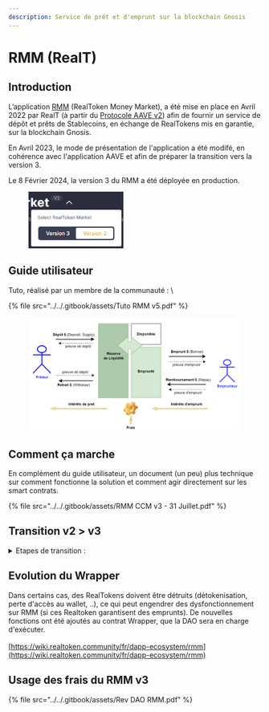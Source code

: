 ```yaml
---
description: Service de prêt et d'emprunt sur la blockchain Gnosis
---
```


# RMM (RealT)

## Introduction

L’application [RMM](https://rmm.realtoken.network/markets) (RealToken Money Market), a été mise en place en Avril 2022 par RealT (à partir du [Protocole AAVE v2](rmm-v2-avril-2022.md)) afin de fournir un service de dépôt et prêts de Stablecoins, en échange de RealTokens mis en garantie, sur la blockchain Gnosis.

En Avril 2023, le mode de présentation de l'application a été modifé, en cohérence avec l'application AAVE et afin de préparer la transition vers la version 3.

Le 8 Février 2024, la version 3 du RMM a été déployée en production.

<figure><img src="../../.gitbook/assets/image (1) (1) (1) (1) (1) (1) (1) (1) (1) (1) (1) (1) (1) (1) (1) (1) (1) (1) (1) (1) (1) (1) (1) (1) (1) (1) (1) (1) (1).png" alt="" width="189"><figcaption></figcaption></figure>

## Guide utilisateur

Tuto, réalisé par un membre de la communauté : \


{% file src="../../.gitbook/assets/Tuto RMM v5.pdf" %}

<figure><img src="../../.gitbook/assets/image (1) (1) (1) (1) (1) (1) (1) (1) (1) (1) (1) (1) (1) (1) (1) (1) (1) (1) (1).png" alt="" width="563"><figcaption></figcaption></figure>

## Comment ça marche

En complément du guide utilisateur, un document (un peu) plus technique sur comment fonctionne la solution et comment agir directement sur les smart contrats.

{% file src="../../.gitbook/assets/RMM CCM v3 - 31 Juillet.pdf" %}

## Transition v2 > v3

<details>

<summary>Etapes de transition : </summary>

* La liste des Realtokens "collatéralisables" est, dans un premier temps, identique en v2 et v3 (pour ne pas augmenter la demande de liquidité). De nouveaux Realtokens collatéralisables seront ajoutés progressivement en v3 par la suite.
* L'usage du RMM v2 a été limité : il n'est plus possible de déposer, ni d'emprunter. Les retraits et remboursements demeurent eux actifs (afin de pouvoir quitter cette version),Les loyers, payés en armmWXDAI, le seront sur le RMM v3 et plus sur la v2,
* Les loyers déjà payables en armmXDAI, seront aussi payables en armmUSDC,
* Augmentation de la LTV des RealTokens sur le RMM v2 et envoi d'un mail par RealT,
* Le Facteur de Réserve, des WXDAI sur RMM v2, a été progressivement augmenté de 10% à 25, puis 50%, puis 75% !..afin de limiter le taux des dépôts de WXDAI sur RMM v2 (et favoriser la migration),
* 28 Février : Une première série de 16 nouvelles propriétés, a été ajoutée au RMM v3. La LTV des propriétés sur RMM v3 a été porté de 50 à 60%,&#x20;
* 6 Avril : 158 Propriétés sont collatéralisables (vs 54 à l'origine),
* 4 Mai : 290 Propriétés sont maintenant collatéralisables !\
  Le facteur de réserve de la v2 a été porté à 100% (donc plus aucun intérêt, n'est versé sur les dépôts de XDAI).\
  98 K ont été ajoutés par RealT sur la v2, afin de permettre à ceux qui ne pouvaient retirer leurs dépôts de XDAI par manque de liquidité, de pouvoir le faire.
* Le 6 Juin : 142 nouvelles propriétés ont été ajoutées au RMM v3. Ce qui fait au total 432 sur plus de 520 propriétés, disponibles comme collatéral.&#x20;
* 23 Juillet : 35 propriétés ont été ajoutées au RMM.
* ...

</details>

## Evolution du Wrapper

Dans certains cas, des RealTokens doivent être détruits (détokenisation, perte d'accès au wallet, ..), ce qui peut engendrer des dysfonctionnement sur RMM (si ces Realtoken garantisent des emprunts). De nouvelles fonctions ont été ajoutés au contrat Wrapper, que la DAO sera en charge d'exécuter.\
\
[https://wiki.realtoken.community/fr/dapp-ecosystem/rmm](https://wiki.realtoken.community/fr/dapp-ecosystem/rmm)

## Usage des frais du RMM v3

{% file src="../../.gitbook/assets/Rev DAO RMM.pdf" %}
